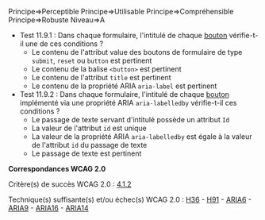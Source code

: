 Principe=>Perceptible
Principe=>Utilisable
Principe=>Compréhensible
Principe=>Robuste
Niveau=>A

*   Test 11.9.1 : Dans chaque formulaire, l'intitulé de chaque [bouton](#bouton-formulaire) vérifie-t-il une de ces conditions ?
    *   Le contenu de l'attribut value des boutons de formulaire de type `submit`, `reset` ou `button` est pertinent
    *   Le contenu de la balise `<button>` est pertinent
    *   Le contenu de l'attribut `title` est pertinent
    *   Le contenu de la propriété ARIA `aria-label` est pertinent
*   Test 11.9.2 : Dans chaque formulaire, l'intitulé de chaque [bouton](#bouton-formulaire) implémenté via une propriété ARIA `aria-labelledby` vérifie-t-il ces conditions ?
    *   Le passage de texte servant d'intitulé possède un attribut `Id`
    *   La valeur de l'attribut `id` est unique
    *   La valeur de la propriété ARIA `aria-labelledby` est égale à la valeur de l'attribut `id` du passage de texte
    *   Le passage de texte est pertinent

**Correspondances WCAG 2.0**

Critère(s) de succès WCAG 2.0 : [4.1.2](http://www.w3.org/Translations/WCAG20-fr/#ensure-compat-rsv)

Technique(s) suffisante(s) et/ou échec(s) WCAG 2.0 : [H36](http://www.w3.org/TR/WCAG-TECHS/H36.html) - [H91](http://www.w3.org/TR/WCAG-TECHS/H91.html) - [ARIA6](http://www.w3.org/TR/WCAG-TECHS/ARIA6.html) - [ARIA9](http://www.w3.org/TR/WCAG-TECHS/ARIA9.html) - [ARIA16](http://www.w3.org/TR/WCAG-TECHS/ARIA16.html) - [ARIA14](http://www.w3.org/TR/WCAG-TECHS/ARIA14.html)
